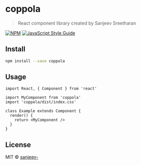 # coppola

> React component library created by Sanjeev Sreetharan

[![NPM](https://img.shields.io/npm/v/coppola.svg)](https://www.npmjs.com/package/coppola) [![JavaScript Style Guide](https://img.shields.io/badge/code_style-standard-brightgreen.svg)](https://standardjs.com)

## Install

```bash
npm install --save coppola
```

## Usage

```tsx
import React, { Component } from 'react'

import MyComponent from 'coppola'
import 'coppola/dist/index.css'

class Example extends Component {
  render() {
    return <MyComponent />
  }
}
```

## License

MIT © [sanjeev-](https://github.com/sanjeev-)
